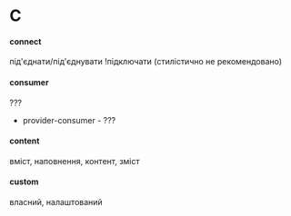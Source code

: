 # C

#### connect
під'єднати/під'єднувати
!підключати (стилістично не рекомендовано)

#### consumer
???
  - provider-consumer - ???

#### content
вміст, наповнення, контент, зміст

#### custom
власний, налаштований
